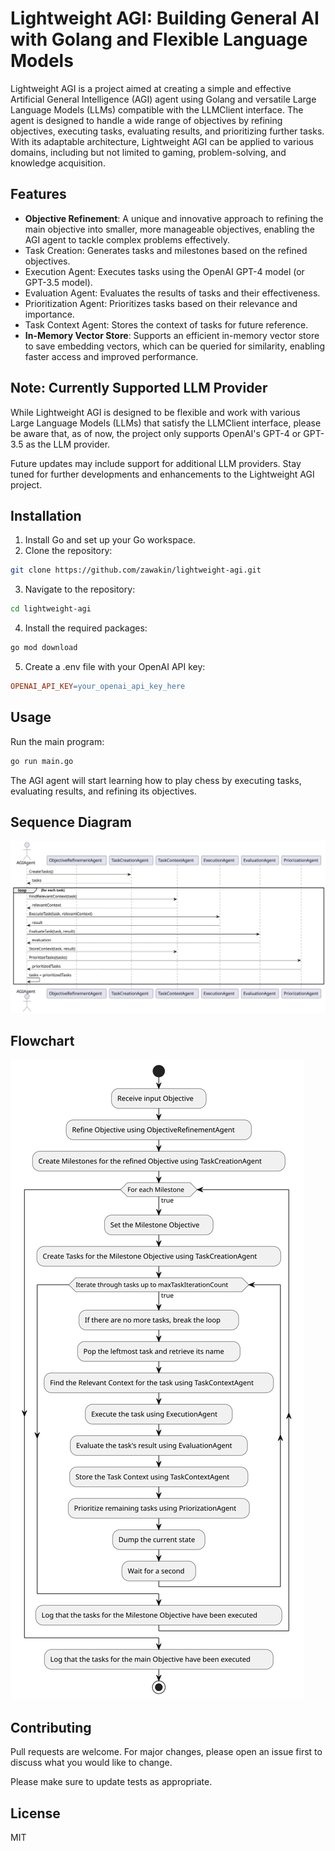 # Lightweight AGI: Building General AI with Golang and Flexible Language Models

Lightweight AGI is a project aimed at creating a simple and effective Artificial General Intelligence (AGI) agent using Golang and versatile Large Language Models (LLMs) compatible with the LLMClient interface. The agent is designed to handle a wide range of objectives by refining objectives, executing tasks, evaluating results, and prioritizing further tasks. With its adaptable architecture, Lightweight AGI can be applied to various domains, including but not limited to gaming, problem-solving, and knowledge acquisition.

## Features

- **Objective Refinement**: A unique and innovative approach to refining the main objective into smaller, more manageable objectives, enabling the AGI agent to tackle complex problems effectively.
- Task Creation: Generates tasks and milestones based on the refined objectives.
- Execution Agent: Executes tasks using the OpenAI GPT-4 model (or GPT-3.5 model).
- Evaluation Agent: Evaluates the results of tasks and their effectiveness.
- Prioritization Agent: Prioritizes tasks based on their relevance and importance.
- Task Context Agent: Stores the context of tasks for future reference.
- **In-Memory Vector Store**: Supports an efficient in-memory vector store to save embedding vectors, which can be queried for similarity, enabling faster access and improved performance.

## Note: Currently Supported LLM Provider

While Lightweight AGI is designed to be flexible and work with various Large Language Models (LLMs) that satisfy the LLMClient interface, please be aware that, as of now, the project only supports OpenAI's GPT-4 or GPT-3.5 as the LLM provider.

Future updates may include support for additional LLM providers. Stay tuned for further developments and enhancements to the Lightweight AGI project.


## Installation
1. Install Go and set up your Go workspace.
2. Clone the repository:

```bash
git clone https://github.com/zawakin/lightweight-agi.git
```

3. Navigate to the repository:
```bash
cd lightweight-agi
```

4. Install the required packages:
```bash
go mod download
```

5. Create a .env file with your OpenAI API key:
```makefile
OPENAI_API_KEY=your_openai_api_key_here
```

## Usage

Run the main program:

```bash
go run main.go
```

The AGI agent will start learning how to play chess by executing tasks, evaluating results, and refining its objectives.

## Sequence Diagram

![Sequence Diagram](./img/lightweight-agi-sequence-diagram.svg)

## Flowchart

![Flowchart](./img/lightweight-agi-flowchart.svg)

## Contributing

Pull requests are welcome. For major changes, please open an issue first to discuss what you would like to change.

Please make sure to update tests as appropriate.

## License

MIT

